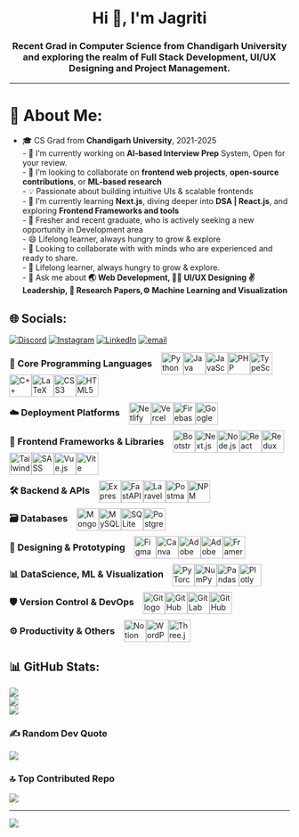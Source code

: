 <h1 align="center">Hi 👋, I'm Jagriti</h1>
<h3 align="center">Recent Grad in Computer Science from Chandigarh University and exploring the realm of Full Stack Development, UI/UX Designing and Project Management.</h3>
<hr style="height:2px;border:none;color:#758694;background-color:#758694; border-radius:5px">

# 💫 About Me:
- 🎓 CS Grad from **Chandigarh University**, 2021-2025 <br>- 🔭 I’m currently working on **AI-based Interview Prep** System, Open for your review.<br>- 🤝 I’m looking to collaborate on **frontend web projects**, **open-source contributions**, or **ML-based research**<br>- 💡 Passionate about building intuitive UIs & scalable frontends<br>- 🌱 I’m currently learning **Next.js**, diving deeper into **DSA |  React.js**, and exploring **Frontend Frameworks and tools**<br>- 💬 Fresher and recent graduate, who is actively seeking a new opportunity in Development area <br>- 😄 Lifelong learner, always hungry to grow & explore<br>- 🚀 Looking to collaborate with with minds who are experienced and ready to share.<br>- 🧠 Lifelong learner, always hungry to grow & explore.<br>- 💬 Ask me about **🌏 Web Development, 🧑‍💻 UI/UX Designing ✌️ Leadership, 📜 Research Papers,⚙️ Machine Learning and Visualization**


## 🌐 Socials:
[![Discord](https://img.shields.io/badge/Discord-%237289DA.svg?logo=discord&logoColor=white)](https://discord.gg/https://discord.com/channels/@me/1268569313938509845) [![Instagram](https://img.shields.io/badge/Instagram-%23E4405F.svg?logo=Instagram&logoColor=white)](https://instagram.com/jagritisachdeva) [![LinkedIn](https://img.shields.io/badge/LinkedIn-%230077B5.svg?logo=linkedin&logoColor=white)](https://linkedin.com/in/https://www.linkedin.com/in/jagriti-sachdeva/) [![email](https://img.shields.io/badge/Email-D14836?logo=gmail&logoColor=white)](mailto:jags.jagriti12@gmail.com) 

<!-- 🧠 Core Programming Languages -->
<div style="display: flex; align-items: center; flex-wrap: wrap; margin-bottom: 10px;">
  <h3 style="margin: 0 16px 0 0;">🧠 Core Programming Languages</h3>
  <img src="https://skillicons.dev/icons?i=py" height="40" alt="Python logo" />
  <img src="https://skillicons.dev/icons?i=java" height="40" alt="Java logo" />
  <img src="https://skillicons.dev/icons?i=js" height="40" alt="JavaScript logo" />
  <img src="https://skillicons.dev/icons?i=php" height="40" alt="PHP logo" />
  <img src="https://skillicons.dev/icons?i=ts" height="40" alt="TypeScript logo" />
  <img src="https://skillicons.dev/icons?i=cpp" height="40" alt="C++ logo" />
  <img src="https://skillicons.dev/icons?i=latex" height="40" alt="LaTeX logo" />
  <img src="https://skillicons.dev/icons?i=css" height="40" alt="CSS3 logo" />
  <img src="https://skillicons.dev/icons?i=html" height="40" alt="HTML5 logo" />
</div>


<!-- ☁️ Deployment Platforms -->
<div style="display: flex; align-items: center; flex-wrap: wrap; margin-bottom: 10px;">
  <h3 style="margin: 0 16px 0 0;">☁️ Deployment Platforms</h3>
<img src="https://skillicons.dev/icons?i=netlify" height="40" alt="Netlify logo" />
<img src="https://skillicons.dev/icons?i=vercel" height="40" alt="Vercel logo" />
<img src="https://skillicons.dev/icons?i=firebase" height="40" alt="Firebase logo" />
<img src="https://skillicons.dev/icons?i=gcp" height="40" alt="Google Cloud logo" />
</div>

<!-- 🎨 Frontend Frameworks & Libraries -->
<div style="display: flex; align-items: center; flex-wrap: wrap; margin-bottom: 10px;">
  <h3 style="margin: 0 16px 0 0;">🎨 Frontend Frameworks & Libraries</h3>
<img src="https://skillicons.dev/icons?i=bootstrap" height="40" alt="Bootstrap logo" />
<img src="https://skillicons.dev/icons?i=nextjs" height="40" alt="Next.js logo" />
<img src="https://skillicons.dev/icons?i=nodejs" height="40" alt="Node.js logo" />
<img src="https://skillicons.dev/icons?i=react" height="40" alt="React logo" />
<img src="https://skillicons.dev/icons?i=redux" height="40" alt="Redux logo" />
<img src="https://skillicons.dev/icons?i=tailwind" height="40" alt="TailwindCSS logo" />
<img src="https://skillicons.dev/icons?i=sass" height="40" alt="SASS logo" />
<img src="https://skillicons.dev/icons?i=vue" height="40" alt="Vue.js logo" />
<img src="https://skillicons.dev/icons?i=vite" height="40" alt="Vite logo" />
</div>

<!-- 🛠️ Backend & APIs -->
<div style="display: flex; align-items: center; flex-wrap: wrap; margin-bottom: 10px;">
  <h3 style="margin: 0 16px 0 0;">🛠️ Backend & APIs</h3>
<img src="https://skillicons.dev/icons?i=express" height="40" alt="Express.js logo" />
<img src="https://skillicons.dev/icons?i=fastapi" height="40" alt="FastAPI logo" />
<img src="https://skillicons.dev/icons?i=laravel" height="40" alt="Laravel logo" />
<img src="https://skillicons.dev/icons?i=postman" height="40" alt="Postman logo" />
<img src="https://skillicons.dev/icons?i=npm" height="40" alt="NPM logo" />
</div>

<!-- 🗃️ Databases -->
<div style="display: flex; align-items: center; flex-wrap: wrap; margin-bottom: 10px;">
  <h3 style="margin: 0 16px 0 0;">🗃️ Databases</h3>
<img src="https://skillicons.dev/icons?i=mongodb" height="40" alt="MongoDB logo" />
<img src="https://skillicons.dev/icons?i=mysql" height="40" alt="MySQL logo" />
<img src="https://skillicons.dev/icons?i=sqlite" height="40" alt="SQLite logo" />
<img src="https://skillicons.dev/icons?i=postgres" height="40" alt="PostgreSQL logo" />
</div>

<!-- 🎨 Design & Prototyping -->
<div style="display: flex; align-items: center; flex-wrap: wrap; margin-bottom: 10px;">
  <h3 style="margin: 0 16px 0 0;">🎨 Designing & Prototyping</h3>
<img src="https://go-skill-icons.vercel.app/api/icons?i=figma&theme=dark" height="40" alt="Figma logo" />
<img src="https://go-skill-icons.vercel.app/api/icons?i=canva&theme=dark" height="40" alt="Canva logo" />
<img src="https://go-skill-icons.vercel.app/api/icons?i=xd&theme=dark" height="40" alt="Adobe XD logo" />
<img src="https://go-skill-icons.vercel.app/api/icons?i=illustrator&theme=dark" height="40" alt="Adobe Illustrator logo" />
<img src="https://go-skill-icons.vercel.app/api/icons?i=framer&theme=dark" height="40" alt="Framer logo" />
</div>

<!-- 📊 Data Science & ML -->
<div style="display: flex; align-items: center; flex-wrap: wrap; margin-bottom: 10px;">
  <h3 style="margin: 0 16px 0 0;">📊 DataScience, ML & Visualization</h3>
<img src="https://skillicons.dev/icons?i=pytorch" height="40" alt="PyTorch logo" />
<img src="https://go-skill-icons.vercel.app/api/icons?i=numpy&theme=dark" height="40" alt="NumPy logo" />
<img src="https://go-skill-icons.vercel.app/api/icons?i=pandas&theme=dark" height="40" alt="Pandas logo" />
<img src="https://go-skill-icons.vercel.app/api/icons?i=plotly&theme=dark" height="40" alt="Plotly logo" />

</div>

<!-- 🛡️ Version Control & DevOps -->
<div style="display: flex; align-items: center; flex-wrap: wrap; margin-bottom: 10px;">
  <h3 style="margin: 0 16px 0 0;">🛡️ Version Control & DevOps</h3>
<img src="https://skillicons.dev/icons?i=git" height="40" alt="Git logo" />
<img src="https://skillicons.dev/icons?i=github" height="40" alt="GitHub logo" />
<img src="https://skillicons.dev/icons?i=gitlab" height="40" alt="GitLab logo" />
<img src="https://skillicons.dev/icons?i=githubactions" height="40" alt="GitHub Actions logo" />
</div>

<!-- ⚙️ Productivity & Others -->
<div style="display: flex; align-items: center; flex-wrap: wrap; margin-bottom: 10px;">
  <h3 style="margin: 0 16px 0 0;">⚙️ Productivity & Others</h3>
<img src="https://skillicons.dev/icons?i=notion" height="40" alt="Notion logo" />
<img src="https://skillicons.dev/icons?i=wordpress" height="40" alt="WordPress logo" />
<img src="https://skillicons.dev/icons?i=threejs" height="40" alt="Three.js logo" />
</div>

## 📊 GitHub Stats:
![](https://github-readme-stats.vercel.app/api?username=jagriti-12&theme=tokyonight&hide_border=false&include_all_commits=true&count_private=false)<br/>
![](https://nirzak-streak-stats.vercel.app/?user=jagriti-12&theme=tokyonight&hide_border=false)<br/>
![](https://github-readme-stats.vercel.app/api/top-langs/?username=jagriti-12&theme=tokyonight&hide_border=false&include_all_commits=true&count_private=false&layout=compact)

### ✍️ Random Dev Quote
![](https://quotes-github-readme.vercel.app/api?type=horizontal&theme=radical)

### 🔝 Top Contributed Repo
![](https://github-contributor-stats.vercel.app/api?username=jagriti-12&limit=5&theme=dark&combine_all_yearly_contributions=true)

---
[![](https://visitcount.itsvg.in/api?id=jagriti-12&icon=7&color=6)](https://visitcount.itsvg.in)

